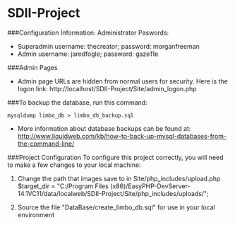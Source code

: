 # SDII-Project
###Configuration Information:
Administrator Paswords:
- Superadmin username: thecreator; password: morganfreeman
- Admin username: jaredfogle; password: gaze11e

###Admin Pages
- Admin page URLs are hidden from normal users for security. Here is the logon link: http://localhost/SDII-Project/Site/admin_logon.php

###To backup the database, run this command:
```
mysqldump limbo_db > limbo_db_backup.sql
```
- More information about database backups can be found at: http://www.liquidweb.com/kb/how-to-back-up-mysql-databases-from-the-command-line/

###Project Configuration
To configure this project correctly, you will need to make a few changes to your local machine:

1. Change the path that images save to in Site/php_includes/upload.php
$target_dir = "C:/Program Files (x86)/EasyPHP-DevServer-14.1VC11/data/localweb/SDII-Project/Site/php_includes/uploads/";

2. Source the file "DataBase/create_limbo_db.sql" for use in your local environment